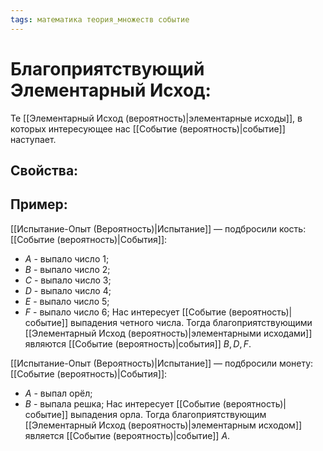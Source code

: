 ```yaml
---
tags: математика теория_множеств событие
---
```

# Благоприятствующий Элементарный Исход:
Те [[Элементарный Исход (вероятность)|элементарные исходы]], в которых интересующее нас [[Событие (вероятность)|событие]] наступает.

## Свойства:

## Пример:
[[Испытание-Опыт (Вероятность)|Испытание]] — подбросили кость:
[[Событие (вероятность)|События]]:
* $A$ - выпало число 1;
* $B$ - выпало число 2;
* $C$ - выпало число 3;
* $D$ - выпало число 4;
* $E$ - выпало число 5;
* $F$ - выпало число 6;
Нас интересует [[Событие (вероятность)|событие]] выпадения четного числа.
Тогда благоприятствующими [[Элементарный Исход (вероятность)|элементарными исходами]] являются [[Событие (вероятность)|события]] $B, D, F$.

[[Испытание-Опыт (Вероятность)|Испытание]] — подбросили монету:
[[Событие (вероятность)|События]]:
* $A$ - выпал орёл;
* $B$ - выпала решка;
Нас интересует [[Событие (вероятность)|событие]] выпадения орла.
Тогда благоприятствующим [[Элементарный Исход (вероятность)|элементарным исходом]] является [[Событие (вероятность)|событие]] $A$.
